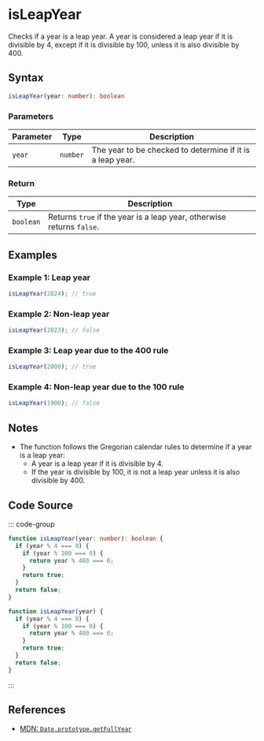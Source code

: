# isLeapYear  
Checks if a year is a leap year. A year is considered a leap year if it is divisible by 4, except if it is divisible by 100, unless it is also divisible by 400.

## Syntax
```typescript
isLeapYear(year: number): boolean
```

### Parameters

| Parameter | Type     | Description                                          |
|-----------|----------|----------------------------------------------------|
| `year`    | `number` | The year to be checked to determine if it is a leap year. |

### Return

| Type      | Description                                            |
|-----------|------------------------------------------------------|
| `boolean` | Returns `true` if the year is a leap year, otherwise returns `false`. |

## Examples

### Example 1: Leap year
```typescript
isLeapYear(2024); // true
```

### Example 2: Non-leap year
```typescript
isLeapYear(2023); // false
```

### Example 3: Leap year due to the 400 rule
```typescript
isLeapYear(2000); // true
```

### Example 4: Non-leap year due to the 100 rule
```typescript
isLeapYear(1900); // false
```

## Notes
- The function follows the Gregorian calendar rules to determine if a year is a leap year:
  - A year is a leap year if it is divisible by 4.
  - If the year is divisible by 100, it is not a leap year unless it is also divisible by 400.

## Code Source
::: code-group

```typescript
function isLeapYear(year: number): boolean {
  if (year % 4 === 0) {
    if (year % 100 === 0) {
      return year % 400 === 0;
    }
    return true;
  }
  return false;
}
```

```javascript
function isLeapYear(year) {
  if (year % 4 === 0) {
    if (year % 100 === 0) {
      return year % 400 === 0;
    }
    return true;
  }
  return false;
}
```
:::

## References
- [MDN: `Date.prototype.getFullYear`](https://developer.mozilla.org/en-US/docs/Web/JavaScript/Reference/Global_Objects/Date/getFullYear)